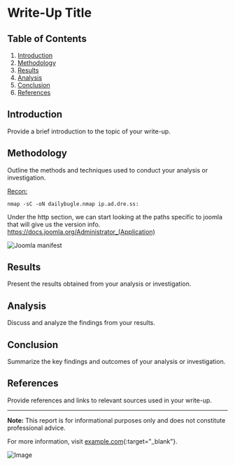 


# Write-Up Title

## Table of Contents
1. [Introduction](#introduction)
2. [Methodology](#methodology)
3. [Results](#results)
4. [Analysis](#analysis)
5. [Conclusion](#conclusion)
6. [References](#references)

## Introduction
Provide a brief introduction to the topic of your write-up.

## Methodology
Outline the methods and techniques used to conduct your analysis or investigation.

<u>Recon:</u>

```nmap -sC -oN dailybugle.nmap ip.ad.dre.ss:```

Under the http section, we can start looking at the paths specific to joomla that will give us the version info.
https://docs.joomla.org/Administrator_(Application)

![Joomla manifest](joomla-manifest.png)

## Results
Present the results obtained from your analysis or investigation.

## Analysis
Discuss and analyze the findings from your results.

## Conclusion
Summarize the key findings and outcomes of your analysis or investigation.

## References
Provide references and links to relevant sources used in your write-up.

---

**Note:** This report is for informational purposes only and does not constitute professional advice.

For more information, visit [example.com](https://example.com){:target="_blank"}.

![Image](image.jpg)


